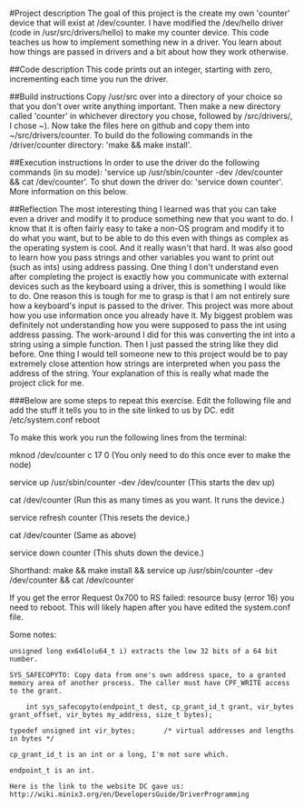 #Project description
The goal of this project is the create my own 'counter' device that will exist at /dev/counter. I have modified the /dev/hello driver (code in /usr/src/drivers/hello) to make my counter device. This code teaches us how to implement something new in a driver. You learn about how things are passed in drivers and a bit about how they work otherwise.

##Code description 
This code prints out an integer, starting with zero, incrementing each time you run the driver.

##Build instructions 
Copy /usr/src over into a directory of your choice so that you don't over write anything important. Then make a new directory called 'counter' in whichever directory you chose, followed by /src/drivers/, I chose ~). Now take the files here on github and copy them into ~/src/drivers/counter. To build do the following commands in the /driver/counter directory: 'make && make install'.

##Execution instructions
In order to use the driver do the following commands (in su mode): 'service up /usr/sbin/counter -dev /dev/counter && cat /dev/counter'. To shut down the driver do: 'service down counter'.
More information on this below.

##Reflection
The most interesting thing I learned was that you can take even a driver and modify it to produce something new that you want to do. I know that it is often fairly easy to take a non-OS program and modify it to do what you want, but to be able to do this even with things as complex as the operating system is cool. And it really wasn't that hard. It was also good to learn how you pass strings and other variables you want to print out (such as ints) using address passing. One thing I don't understand even after completing the project is exactly how you communicate with external devices such as the keyboard using a driver, this is something I would like to do. One reason this is tough for me to grasp is that I am not entirely sure how a keyboard's input is passed to the driver. This project was more about how you use information once you already have it. My biggest problem was definitely not understanding how you were supposed to pass the int using address passing. The work-around I did for this was converting the int into a string using a simple function. Then I just passed the string like they did before. One thing I would tell someone new to this project would be to pay extremely close attention how strings are interpreted when you pass the address of the string. Your explanation of this is really what made the project click for me.


###Below are some steps to repeat this exercise.
Edit the following file and add the stuff it tells you to in the site linked to us by DC.
edit /etc/system.conf
reboot

To make this work you run the following lines from the terminal:

mknod /dev/counter c 17 0 (You only need to do this once ever to make the node)

service up /usr/sbin/counter -dev /dev/counter (This starts the dev up)

cat /dev/counter (Run this as many times as you want. It runs the device.)

service refresh counter (This resets the device.)

cat /dev/counter (Same as above)

service down counter (This shuts down the device.)

Shorthand: make && make install && service up /usr/sbin/counter -dev /dev/counter && cat /dev/counter

If you get the error Request 0x700 to RS failed: resource busy (error 16) you need to reboot. This will likely hapen after you have edited the system.conf file.

Some notes: 

	unsigned long ex64lo(u64_t i) extracts the low 32 bits of a 64 bit number.

	SYS_SAFECOPYTO: Copy data from one's own address space, to a granted memory area of another process. The caller must have CPF_WRITE access to the grant.

		int sys_safecopyto(endpoint_t dest, cp_grant_id_t grant, vir_bytes grant_offset, vir_bytes my_address, size_t bytes);

	typedef unsigned int vir_bytes;       /* virtual addresses and lengths in bytes */ 

	cp_grant_id_t is an int or a long, I'm not sure which.

	endpoint_t is an int.

	Here is the link to the website DC gave us: http://wiki.minix3.org/en/DevelopersGuide/DriverProgramming
